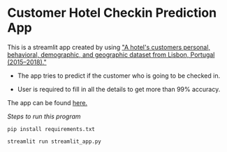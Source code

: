 # Customer Hotel Checkin Prediction App


This is a streamlit app created by using ["A hotel's customers personal, behavioral, demographic, and geographic dataset from Lisbon, Portugal (2015–2018)."]()

* The app tries to predict if the customer who is going to be checked in.

* User is required to fill in all the details to get more than 99% accuracy.


The app can be found [here.](https://kanishk-kumar-hotel-cust-cls-bookings-app-g21tc9.streamlitapp.com/)

*Steps to run this program*

```
pip install requirements.txt 

streamlit run streamlit_app.py
```
